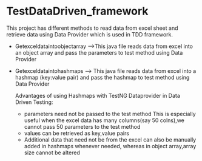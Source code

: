 # TestDataDriven_framework

This project has different methods to read data from excel sheet and retrieve data using Data Provider which is used in TDD framework.

* Getexceldataintoobjectarray -->This java file reads data from excel into an object array and pass the parameters to test method using 
                                     Data Provider
                                     
* Getexceldataintohashmaps --> This java file reads data from excel into a hashmap (key:value pair) and pass the hashmap to test method using 
                                     Data Provider     
                                     
  Advantages of using Hashmaps with TestNG Dataprovider in Data Driven Testing:
     * parameters need not be passed to the test method
          This is especially useful when the excel data has many columns(say 50 colns),we cannot pass 50 parameters to the test method
     * values can be retrieved as key,value pairs
     * Additional data that need not be from the excel can also be manually added in hashmaps whenever needed,
       whereas in object array,array size cannot be altered                                   
                                     
